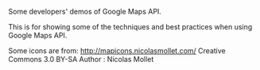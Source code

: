 Some developers' demos of Google Maps API.

This is for showing some of the techniques and best practices when
using Google Maps API.

Some icons are from:
http://mapicons.nicolasmollet.com/
Creative Commons 3.0 BY-SA
Author : Nicolas Mollet